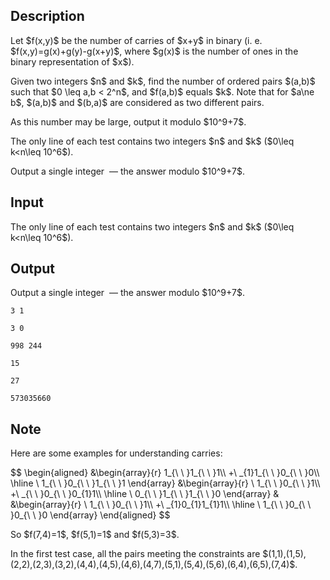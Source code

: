 ## Description

<div><p>Let $f(x,y)$ be the number of <span class="tex-font-style-it">carries</span> of $x+y$ in binary (i.&nbsp;e. $f(x,y)=g(x)+g(y)-g(x+y)$, where $g(x)$ is the number of ones in the binary representation of $x$).</p><p>Given two integers $n$ and $k$, find the number of ordered pairs $(a,b)$ such that $0 \leq a,b &lt; 2^n$, and $f(a,b)$ equals $k$. Note that for $a\ne b$, $(a,b)$ and $(b,a)$ are considered as two different pairs. </p><p>As this number may be large, output it modulo $10^9+7$.</p></div><div class="input-specification"><p>The only line of each test contains two integers $n$ and $k$ ($0\leq k&lt;n\leq 10^6$).</p></div><div class="output-specification"><p>Output a single integer &nbsp;— the answer modulo $10^9+7$.</p></div>

## Input

<p>The only line of each test contains two integers $n$ and $k$ ($0\leq k&lt;n\leq 10^6$).</p>

## Output

<p>Output a single integer &nbsp;— the answer modulo $10^9+7$.</p>





```input1
3 1
```




```input2
3 0
```




```input3
998 244
```




```output1
15
```




```output2
27
```




```output3
573035660
```



## Note

<p>Here are some examples for understanding <span class="tex-font-style-it">carries</span>:</p><p>$$ \begin{aligned} &amp;\begin{array}{r} 1_{\ \ }1_{\ \ }1\\ +\ _{1}1_{\ \ }0_{\ \ }0\\ \hline \ 1_{\ \ }0_{\ \ }1_{\ \ }1 \end{array} &amp;\begin{array}{r} \ 1_{\ \ }0_{\ \ }1\\ +\ _{\ \ }0_{\ \ }0_{1}1\\ \hline \ 0_{\ \ }1_{\ \ }1_{\ \ }0 \end{array} &amp; &amp;\begin{array}{r} \ 1_{\ \ }0_{\ \ }1\\ +\ _{1}0_{1}1_{1}1\\ \hline \ 1_{\ \ }0_{\ \ }0_{\ \ }0 \end{array} \end{aligned} $$</p><p>So $f(7,4)=1$, $f(5,1)=1$ and $f(5,3)=3$.</p><p>In the first test case, all the pairs meeting the constraints are $(1,1),(1,5),(2,2),(2,3),(3,2),(4,4),(4,5),(4,6),(4,7),(5,1),(5,4),(5,6),(6,4),(6,5),(7,4)$.</p>
